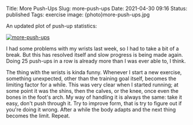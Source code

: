 Title: More Push-Ups
Slug: more-push-ups
Date: 2021-04-30 09:16
Status: published
Tags: exercise
image: {photo}more-push-ups.jpg

An updated plot of push-up statistics:

[![more-push-ups]({photo}more-push-ups.jpg "more-push-ups")]({static}/pic/more-push-ups.jpg)

I had some problems with my wrists last week, so I had to take a bit of a break. But this
has resolved itself and slow progress is being made again. Doing 25 push-ups in a row
is already more than I was ever able to, I think.

The thing with the wrists is kinda funny. Whenever I start a new exercise, something
unexpected, other than the training goal itself, becomes the limiting factor for a while.
This was very clear when I started running; at some point it was the shins, then the
calves, or the knee, once even the bones in the foot's arch. My way of handling it
is always the same: take it easy, don't push through it. Try to improve form, that is
try to figure out if you're doing it wrong. After a while the body adapts and the next
thing becomes the limit. Repeat.
